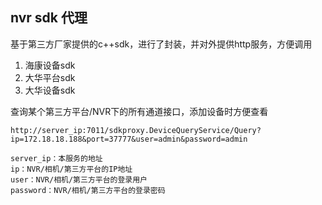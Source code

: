 ## nvr sdk 代理

基于第三方厂家提供的c++sdk，进行了封装，并对外提供http服务，方便调用

1. 海康设备sdk
2. 大华平台sdk
3. 大华设备sdk

查询某个第三方平台/NVR下的所有通道接口，添加设备时方便查看

```
http://server_ip:7011/sdkproxy.DeviceQueryService/Query?ip=172.18.18.188&port=37777&user=admin&password=admin

server_ip：本服务的地址
ip：NVR/相机/第三方平台的IP地址
user：NVR/相机/第三方平台的登录用户
password：NVR/相机/第三方平台的登录密码
```
